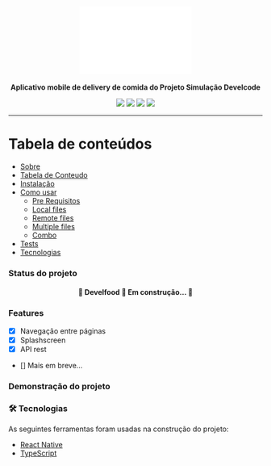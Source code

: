 <div align="center">
 <img src="https://github.com/develcode-estagiarios-4/Develfood-Michael/blob/main/src/assets/icons/logo.png?raw=true" alt="Develfood-Michael">

 <strong align="center">Aplicativo mobile de delivery de comida do Projeto Simulação Develcode</strong>

 <a href=""><img src="https://img.shields.io/github/license/develcode-estagiarios-4/Develfood-Michael" /></a>
 <a href=""><img src="https://img.shields.io/github/issues/develcode-estagiarios-4/Develfood-Michael" /></a>
 <a href=""><img src="https://img.shields.io/github/stars/develcode-estagiarios-4/Develfood-Michael" /></a>
 <a href=""><img src="https://img.shields.io/github/forks/develcode-estagiarios-4/Develfood-Michael" /></a>
</div>

---

Tabela de conteúdos
=================
<!--ts-->
   * [Sobre](#Sobre)
   * [Tabela de Conteudo](#tabela-de-conteudo)
   * [Instalação](#instalacao)
   * [Como usar](#como-usar)
      * [Pre Requisitos](#pre-requisitos)
      * [Local files](#local-files)
      * [Remote files](#remote-files)
      * [Multiple files](#multiple-files)
      * [Combo](#combo)
   * [Tests](#testes)
   * [Tecnologias](#tecnologias)
<!--te-->


### Status do projeto
<h4 align="center"> 
	🚧  Develfood 🚀 Em construção...  🚧
</h4>

### Features

- [x] Navegação entre páginas
- [x] Splashscreen
- [x] API rest
- [] Mais em breve...

### Demonstração do projeto



### 🛠 Tecnologias

As seguintes ferramentas foram usadas na construção do projeto:

- [React Native](https://reactnative.dev/)
- [TypeScript](https://www.typescriptlang.org/)




